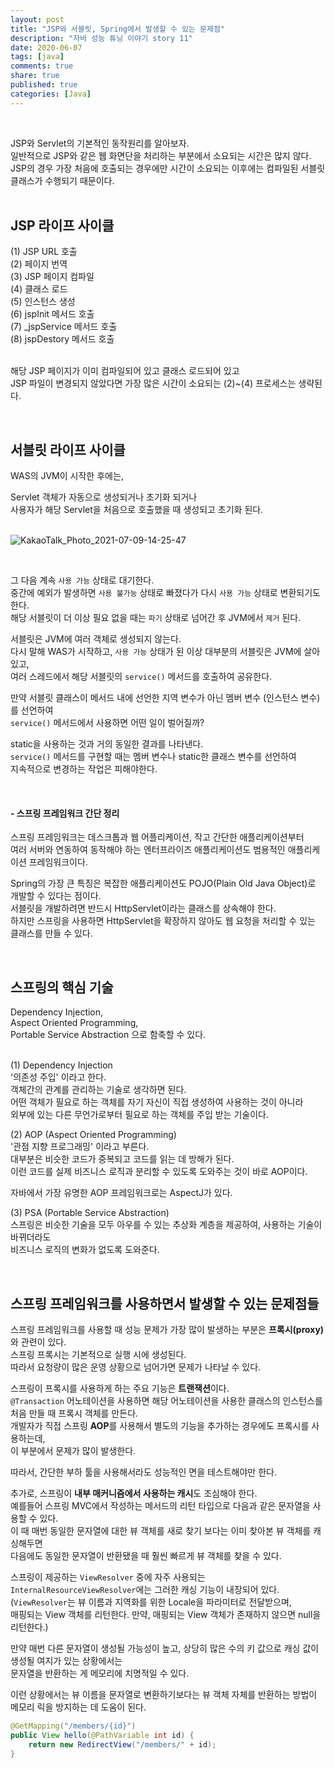 ```yaml
---
layout: post
title: "JSP와 서블릿, Spring에서 발생할 수 있는 문제점"  
description: "자바 성능 튜닝 이야기 story 11"
date: 2020-06-07
tags: [java]
comments: true
share: true
published: true
categories: [Java]
---
```


<br />

JSP와 Servlet의 기본적인 동작원리를 알아보자.    
일반적으로 JSP와 같은 웹 화면단을 처리하는 부분에서 소요되는 시간은 많지 않다.    
JSP의 경우 가장 처음에 호출되는 경우에만 시간이 소요되는 이후에는 컴파일된 서블릿 클래스가 수행되기 때문이다.    
<br />   


## JSP 라이프 사이클    
(1) JSP URL 호출         
(2) 페이지 번역            
(3) JSP 페이지 컴파일           
(4) 클래스 로드          
(5) 인스턴스 생성          
(6) jspInit 메서드 호출          
(7) _jspService 메서드 호출          
(8) jspDestory 메서드 호출          
<br />      

해당 JSP 페이지가 이미 컴파일되어 있고 클래스 로드되어 있고             
JSP 파일이 변경되지 않았다면 가장 많은 시간이 소요되는 (2)~(4) 프로세스는 생략된다.           


<br />      


## 서블릿 라이프 사이클    
WAS의 JVM이 시작한 후에는,   

Servlet 객체가 자동으로 생성되거나 초기화 되거나   
사용자가 해당 Servlet을 처음으로 호출했을 때 생성되고 초기화 된다.   
<br />    

![KakaoTalk_Photo_2021-07-09-14-25-47](https://user-images.githubusercontent.com/33855307/125027854-f0e85500-e0c1-11eb-806a-b577d0bb09e0.jpeg)

<br />  

그 다음 계속 `사용 가능` 상태로 대기한다.      
중간에 예외가 발생하면 `사용 불가능` 상태로 빠졌다가 다시 `사용 가능` 상태로 변환되기도 한다.      
해당 서블릿이 더 이상 필요 없을 때는 `파기` 상태로 넘어간 후 JVM에서 `제거` 된다.       

서블릿은 JVM에 여러 객체로 생성되지 않는다.    
다시 말해 WAS가 시작하고, `사용 가능` 상태가 된 이상 대부분의 서블릿은 JVM에 살아있고,      
여러 스레드에서 해당 서블릿의 `service()` 메서드를 호출하여 공유한다.    

만약 서블릿 클래스이 메서드 내에 선언한 지역 변수가 아닌 멤버 변수 (인스턴스 변수)를 선언하여    
`service()` 메서드에서 사용하면 어떤 일이 벌어질까?    

static을 사용하는 것과 거의 동일한 결과를 나타낸다.    
`service()` 메서드를 구현할 때는 멤버 변수나 static한 클래스 변수를 선언하여   
지속적으로 변경하는 작업은 피해야한다.   

<br />     

#### - 스프링 프레임워크 간단 정리

스프링 프레임워크는 데스크톱과 웹 어플리케이션, 작고 간단한 애플리케이션부터            
여러 서버와 연동하여 동작해야 하는 엔터프라이즈 애플리케이션도 범용적인 애플리케이션 프레임워크이다.

Spring의 가장 큰 특징은 복잡한 애플리케이션도 POJO(Plain Old Java Object)로 개발할 수 있다는 점이다.   
서블릿을 개발하려면 반드시 HttpServlet이라는 클래스를 상속해야 한다.   
하지만 스프링을 사용하면 HttpServlet을 확장하지 않아도 웹 요청을 처리할 수 있는 클래스를 만들 수 있다.

<br/>         

## 스프링의 핵심 기술    
Dependency Injection,   
Aspect Oriented Programming,   
Portable Service Abstraction 으로 함축할 수 있다.   
<br />      


(1) Dependency Injection     
'의존성 주입' 이라고 한다.    
객체간의 관계를 관리하는 기술로 생각하면 된다.     
어떤 객체가 필요로 하는 객체를 자기 자신이 직접 생성하여 사용하는 것이 아니라    
외부에 있는 다른 무언가로부터 필요로 하는 객체를 주입 받는 기술이다.

(2) AOP (Aspect Oriented Programming)    
'관점 지향 프로그래밍' 이라고 부른다.   
대부분은 비슷한 코드가 중복되고 코드를 읽는 데 방해가 된다.   
이런 코드를 실제 비즈니스 로직과 분리할 수 있도록 도와주는 것이 바로 AOP이다.

자바에서 가장 유명한 AOP 프레임워크로는 AspectJ가 있다.

(3) PSA (Portable Service Abstraction)    
스프링은 비슷한 기술을 모두 아우를 수 있는 추상화 계층을 제공하여, 사용하는 기술이 바뀌더라도   
비즈니스 로직의 변화가 없도록 도와준다.

<br/>         

## 스프링 프레임워크를 사용하면서 발생할 수 있는 문제점들     

스프링 프레임워크를 사용할 때 성능 문제가 가장 많이 발생하는 부분은 **프록시(proxy)** 와 관련이 있다.   
스프링 프록시는 기본적으로 실행 시에 생성된다.     
따라서 요청량이 많은 운영 상황으로 넘어가면 문제가 나타날 수 있다.

스프링이 프록시를 사용하게 하는 주요 기능은 **트랜잭션**이다.    
`@Transaction` 어노테이션을 사용하면 해당 어노테이션을 사용한 클래스의 인스턴스를 처음 만들 때 프록시 객체를 만든다.   
개발자가 직접 스프링 **AOP**를 사용해서 별도의 기능을 추가하는 경우에도 프록시를 사용하는데,   
이 부분에서 문제가 많이 발생한다.

따라서, 간단한 부하 툴을 사용해서라도 성능적인 면을 테스트해야만 한다.

추가로, 스프링이 **내부 매커니즘에서 사용하는 캐시**도 조심해야 한다.   
예를들어 스프링 MVC에서 작성하는 메서드의 리턴 타입으로 다음과 같은 문자열을 사용할 수 있다.   
이 때 매번 동일한 문자열에 대한 뷰 객체를 새로 찾기 보다는 이미 찾아본 뷰 객체를 캐싱해두면      
다음에도 동일한 문자열이 반환됐을 때 훨씬 빠르게 뷰 객체를 찾을 수 있다.

스프링이 제공하는 `ViewResolver` 중에 자주 사용되는 `InternalResourceViewResolver`에는 그러한 캐싱 기능이 내장되어 있다.   
(`ViewResolver`는 뷰 이름과 지역화를 위한 Locale을 파라미터로 전달받으며,        
매핑되는 View 객체를 리턴한다. 만약, 매핑되는 View 객체가 존재하지 않으면 null을 리턴한다.)


만약 매번 다른 문자열이 생성될 가능성이 높고, 상당히 많은 수의 키 값으로 캐싱 값이 생성될 여지가 있는 상황에서는   
문자열을 반환하는 게 메모리에 치명적일 수 있다.

이런 상황에서는 뷰 이름을 문자열로 변환하기보다는 뷰 객체 자체를 반환하는 방법이 메모리 릭을 방지하는 데 도움이 된다.

```java       
@GetMapping("/members/{id}")
public View hello(@PathVariable int id) {
    return new RedirectView("/members/" + id);
}    
```     

<br/>         
 
